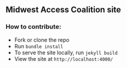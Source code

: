 ## Midwest Access Coalition site

### How to contribute:

* Fork or clone the repo
* Run `bundle install`
* To serve the site locally, run `jekyll build`
* View the site at `http://localhost:4000/`
